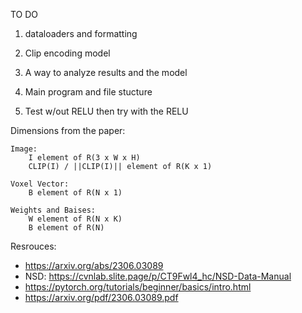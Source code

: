 
TO DO 

1. dataloaders and formatting 

2. Clip encoding model

3. A way to analyze results and the model

4. Main program and file stucture

5. Test w/out RELU then try with the RELU



Dimensions from the paper:

    Image:
        I element of R(3 x W x H)
        CLIP(I) / ||CLIP(I)|| element of R(K x 1)

    Voxel Vector:
        B element of R(N x 1)

    Weights and Baises:
        W element of R(N x K)
        B element of R(N)

Resrouces:
- https://arxiv.org/abs/2306.03089
- NSD: https://cvnlab.slite.page/p/CT9Fwl4_hc/NSD-Data-Manual
- https://pytorch.org/tutorials/beginner/basics/intro.html
- https://arxiv.org/pdf/2306.03089.pdf
    
